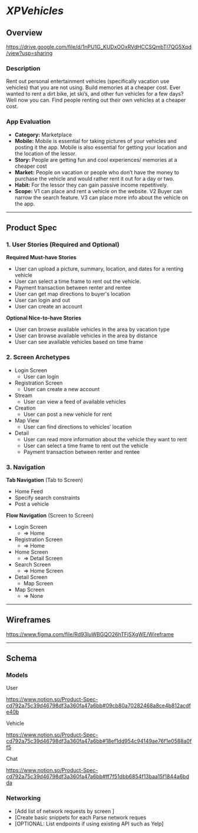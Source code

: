 # *XPVehicles*

## **Overview**

https://drive.google.com/file/d/1nPU1G_KUDxOOxRVdHCCSQmbTI7QG5Xpd/view?usp=sharing

### **Description**

Rent out personal entertainment vehicles (specifically vacation use vehicles) that you are not using. Build memories at a cheaper cost. Ever wanted to rent a dirt bike, jet ski’s, and other fun vehicles for a few days? Well now you can. Find people renting out their own vehicles at a cheaper cost. 

### **App Evaluation**

- **Category:** Marketplace
- **Mobile:** Mobile is essential for taking pictures of your vehicles and posting it the app. Mobile is also essential for getting your location and the location of the lessor.
- **Story:** People are getting fun and cool experiences/ memories at a cheaper cost
- **Market:** People on vacation or people who don’t have the money to purchase the vehicle and would rather rent it out for a day or two.
- **Habit:** For the lessor they can gain passive income repetitively.
- **Scope:** V1  can place and rent a vehicle on the website. V2 Buyer can narrow the search feature. V3 can place more info about the vehicle on the app.

---

## **Product Spec**

### **1. User Stories (Required and Optional)**

**Required Must-have Stories**

- User can upload a picture, summary, location, and dates for a renting vehicle
- User can select a time frame to rent out the vehicle.
- Payment transaction between renter and rentee
- User can get map directions to buyer's location
- User can login and out
- User can create an account

**Optional Nice-to-have Stories**

- User can browse available vehicles in the area by vacation type
- User can browse available vehicles in the area by distance
- User can see available vehicles based on time frame

### **2. Screen Archetypes**

- Login Screen
    - User can login
- Registration Screen
    - User can create a new account
- Stream
    - User can view a feed of available vehicles
- Creation
    - User can post a new vehicle for rent
- Map View
    - User can find directions to vehicles’ location
- Detail
    - User can read more information about the vehicle they want to rent
    - User can select a time frame to rent out the vehicle
    - Payment transaction between renter and rentee

### **3. Navigation**

**Tab Navigation** (Tab to Screen)

- Home Feed
- Specify search constraints
- Post a vehicle

**Flow Navigation** (Screen to Screen)

- Login Screen
    - ⇒ Home
- Registration Screen
    - ⇒ Home
- Home Screen
    - ⇒ Detail Screen
- Search Screen
    - ⇒ Home Screen
- Detail Screen
    - Map Screen
- Map Screen
    - ⇒ None

---

## **Wireframes**

https://www.figma.com/file/Rd93IuWBGQO26hTFjSXgWE/Wireframe

---

## **Schema**

### **Models**

User

https://www.notion.so/Product-Spec-cd792a75c39d46798df3a360fa47a6bb#09cb80a70282468a8ce4b812acdfe40b

Vehicle

https://www.notion.so/Product-Spec-cd792a75c39d46798df3a360fa47a6bb#18ef1dd954c94149ae76f1e0588a0ff5

Chat

https://www.notion.so/Product-Spec-cd792a75c39d46798df3a360fa47a6bb#ff7f51dbb6854f13baa15f1844a6bdda

### **Networking**

- [Add list of network requests by screen ]
- [Create basic snippets for each Parse network reques
- [OPTIONAL: List endpoints if using existing API such as Yelp]
